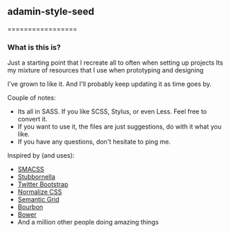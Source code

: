 ## adamin-style-seed
=================

### What is this is?
Just a starting point that I recreate all to often when setting up projects
Its my mixture of resources that I use when prototyping and designing

I've grown to like it.  And I'll probably keep updating it as time goes by.

Couple of notes:

- Its all in SASS.  If you like SCSS, Stylus, or even Less.  Feel free to convert it.
- If you want to use it, the files are just suggestions, do with it what you like.
- If you have any questions, don't hesitate to ping me.

Inspired by (and uses):
- [SMACSS](http://smacss.com/)
- [Stubbornella](http://www.stubbornella.org/content/)
- [Twitter Bootstrap](http://getbootstrap.com/)
- [Normalize CSS](http://necolas.github.io/normalize.css/)
- [Semantic Grid](http://semantic.gs/)
- [Bourbon](http://bourbon.io/)
- [Bower](http://bower.io/)
- And a million other people doing amazing things